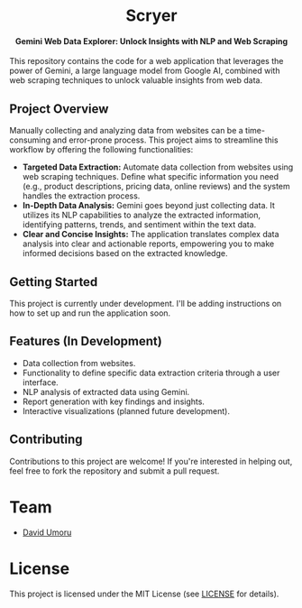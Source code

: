 <div align = "center">

# Scryer

#### Gemini Web Data Explorer: Unlock Insights with NLP and Web Scraping

</div>

This repository contains the code for a web application that leverages the power of Gemini, a large language model from Google AI, combined with web scraping techniques to unlock valuable insights from web data.

## Project Overview

Manually collecting and analyzing data from websites can be a time-consuming and error-prone process. This project aims to streamline this workflow by offering the following functionalities:

- **Targeted Data Extraction:** Automate data collection from websites using web scraping techniques. Define what specific information you need (e.g., product descriptions, pricing data, online reviews) and the system handles the extraction process.
- **In-Depth Data Analysis:** Gemini goes beyond just collecting data. It utilizes its NLP capabilities to analyze the extracted information, identifying patterns, trends, and sentiment within the text data.
- **Clear and Concise Insights:** The application translates complex data analysis into clear and actionable reports, empowering you to make informed decisions based on the extracted knowledge.

## Getting Started

This project is currently under development. I'll be adding instructions on how to set up and run the application soon.

## Features (In Development)

- Data collection from websites.
- Functionality to define specific data extraction criteria through a user interface.
- NLP analysis of extracted data using Gemini.
- Report generation with key findings and insights.
- Interactive visualizations (planned future development).

## Contributing

Contributions to this project are welcome! If you're interested in helping out, feel free to fork the repository and submit a pull request.

# Team

- [David Umoru](https://github.com/davidumoru)

# License

This project is licensed under the MIT License (see [LICENSE]() for details).
